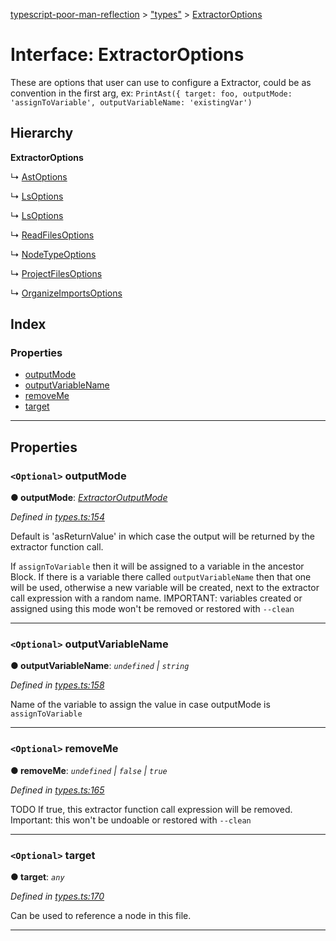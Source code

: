 [typescript-poor-man-reflection](../README.md) > ["types"](../modules/_types_.md) > [ExtractorOptions](../interfaces/_types_.extractoroptions.md)

# Interface: ExtractorOptions

These are options that user can use to configure a Extractor, could be as convention in the first arg, ex: `PrintAst({ target: foo, outputMode: 'assignToVariable', outputVariableName: 'existingVar')`

## Hierarchy

**ExtractorOptions**

↳  [AstOptions](_extractors_source_printast_.astoptions.md)

↳  [LsOptions](_extractors_fs_cat_.lsoptions.md)

↳  [LsOptions](_extractors_fs_ls_.lsoptions.md)

↳  [ReadFilesOptions](_extractors_fs_readfiles_.readfilesoptions.md)

↳  [NodeTypeOptions](_extractors_source_nodetype_.nodetypeoptions.md)

↳  [ProjectFilesOptions](_extractors_source_projectfiles_.projectfilesoptions.md)

↳  [OrganizeImportsOptions](_extractors_source_organizeimports_.organizeimportsoptions.md)

## Index

### Properties

* [outputMode](_types_.extractoroptions.md#outputmode)
* [outputVariableName](_types_.extractoroptions.md#outputvariablename)
* [removeMe](_types_.extractoroptions.md#removeme)
* [target](_types_.extractoroptions.md#target)

---

## Properties

<a id="outputmode"></a>

### `<Optional>` outputMode

**● outputMode**: *[ExtractorOutputMode](../modules/_types_.md#extractoroutputmode)*

*Defined in [types.ts:154](https://github.com/cancerberoSgx/typescript-poor-man-reflection/blob/7a14814/src/types.ts#L154)*

Default is 'asReturnValue' in which case the output will be returned by the extractor function call.

If `assignToVariable` then it will be assigned to a variable in the ancestor Block. If there is a variable there called `outputVariableName` then that one will be used, otherwise a new variable will be created, next to the extractor call expression with a random name. IMPORTANT: variables created or assigned using this mode won't be removed or restored with `--clean`

___
<a id="outputvariablename"></a>

### `<Optional>` outputVariableName

**● outputVariableName**: *`undefined` \| `string`*

*Defined in [types.ts:158](https://github.com/cancerberoSgx/typescript-poor-man-reflection/blob/7a14814/src/types.ts#L158)*

Name of the variable to assign the value in case outputMode is `assignToVariable`

___
<a id="removeme"></a>

### `<Optional>` removeMe

**● removeMe**: *`undefined` \| `false` \| `true`*

*Defined in [types.ts:165](https://github.com/cancerberoSgx/typescript-poor-man-reflection/blob/7a14814/src/types.ts#L165)*

TODO If true, this extractor function call expression will be removed. Important: this won't be undoable or restored with `--clean`

___
<a id="target"></a>

### `<Optional>` target

**● target**: *`any`*

*Defined in [types.ts:170](https://github.com/cancerberoSgx/typescript-poor-man-reflection/blob/7a14814/src/types.ts#L170)*

Can be used to reference a node in this file.

___

